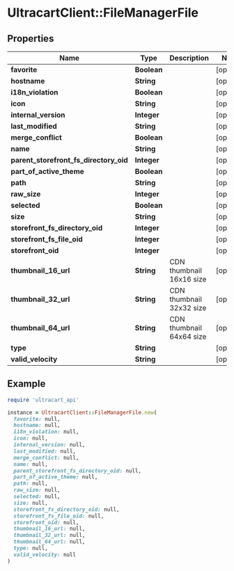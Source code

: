 # UltracartClient::FileManagerFile

## Properties

| Name | Type | Description | Notes |
| ---- | ---- | ----------- | ----- |
| **favorite** | **Boolean** |  | [optional] |
| **hostname** | **String** |  | [optional] |
| **i18n_violation** | **Boolean** |  | [optional] |
| **icon** | **String** |  | [optional] |
| **internal_version** | **Integer** |  | [optional] |
| **last_modified** | **String** |  | [optional] |
| **merge_conflict** | **Boolean** |  | [optional] |
| **name** | **String** |  | [optional] |
| **parent_storefront_fs_directory_oid** | **Integer** |  | [optional] |
| **part_of_active_theme** | **Boolean** |  | [optional] |
| **path** | **String** |  | [optional] |
| **raw_size** | **Integer** |  | [optional] |
| **selected** | **Boolean** |  | [optional] |
| **size** | **String** |  | [optional] |
| **storefront_fs_directory_oid** | **Integer** |  | [optional] |
| **storefront_fs_file_oid** | **Integer** |  | [optional] |
| **storefront_oid** | **Integer** |  | [optional] |
| **thumbnail_16_url** | **String** | CDN thumbnail 16x16 size | [optional] |
| **thumbnail_32_url** | **String** | CDN thumbnail 32x32 size | [optional] |
| **thumbnail_64_url** | **String** | CDN thumbnail 64x64 size | [optional] |
| **type** | **String** |  | [optional] |
| **valid_velocity** | **String** |  | [optional] |

## Example

```ruby
require 'ultracart_api'

instance = UltracartClient::FileManagerFile.new(
  favorite: null,
  hostname: null,
  i18n_violation: null,
  icon: null,
  internal_version: null,
  last_modified: null,
  merge_conflict: null,
  name: null,
  parent_storefront_fs_directory_oid: null,
  part_of_active_theme: null,
  path: null,
  raw_size: null,
  selected: null,
  size: null,
  storefront_fs_directory_oid: null,
  storefront_fs_file_oid: null,
  storefront_oid: null,
  thumbnail_16_url: null,
  thumbnail_32_url: null,
  thumbnail_64_url: null,
  type: null,
  valid_velocity: null
)
```


